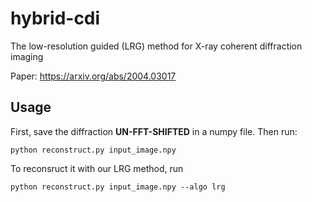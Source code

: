 # hybrid-cdi
The low-resolution guided (LRG) method for X-ray coherent diffraction imaging 

Paper: https://arxiv.org/abs/2004.03017

## Usage

First, save the diffraction **UN-FFT-SHIFTED** in a numpy file. Then run:

```
python reconstruct.py input_image.npy
```

To reconsruct it with our LRG method, run

```
python reconstruct.py input_image.npy --algo lrg
```

